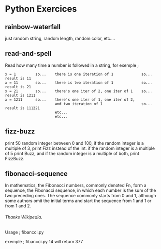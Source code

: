 # Python Exercices

## rainbow-waterfall

just random string, random length, random color, etc....

## read-and-spell

Read how many time a number is followed in a string, for exemple ; 
```
x = 1         so...    there is one iteration of 1             so...   result is 11
x = 11        so...    there is two iteration of 1             so...   result is 21
x = 21        so...    there's one iter of 2, one iter of 1    so...   result is 1211
x = 1211      so...    there's one iter of 1, one iter of 2,
                       and two iteration of 1                  so...   result is 111221
                       etc...
                       etc...
```

## fizz-buzz

print 50 random integer between 0 and 100, if the random integer is a multiple of 3, print Fizz instead of the int. if the random integer is a multiple of 5 print Buzz, and if the random integer is a multiple of both, print FizzBuzz.

## fibonacci-sequence

In mathematics, the Fibonacci numbers, commonly denoted Fn , form a sequence, the Fibonacci sequence, in which each number is the sum of the two preceding ones. The sequence commonly starts from 0 and 1, although some authors omit the initial terms and start the sequence from 1 and 1 or from 1 and 2.

<h6>Thanks Wikipedia.</h6>

Usage  ;  fibancci.py <iteration>
  
  exemple  ; fibancci.py 14        will return 377

